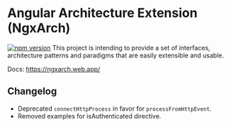 # Angular Architecture Extension (NgxArch)

[![npm version](https://badge.fury.io/js/@ngxarch%2Fcommons.svg)](https://badge.fury.io/js/@ngxarc%2Fcommons)
This project is intending to provide a set of interfaces, architecture patterns and paradigms that are easily extensible and usable.

Docs: <https://ngxarch.web.app/>

## Changelog

- Deprecated `connectHttpProcess` in favor for `processFromHttpEvent`.
- Removed examples for isAuthenticated directive.
